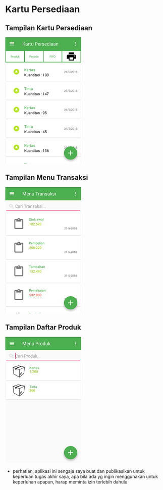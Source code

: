 # Kartu Persediaan

## Tampilan Kartu Persediaan
![GitHub Logo](/image/1.png)


## Tampilan Menu Transaksi
![GitHub Logo](/image/2.png)


## Tampilan Daftar Produk
![GitHub Logo](/image/3.png)


* perhatian, aplikasi ini sengaja saya buat dan publikasikan untuk keperluan tugas akhir saya, apa bila ada yg ingin menggunakan untuk keperluhan apapun, harap meminta izin terlebih dahulu



